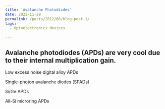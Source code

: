 ```yaml
---
title: 'Avalanche Photodiodes'
date: 2022-11-28
permalink: /posts/2012/08/blog-post-1/
tags:
  - Optoelectronics devices

---
```


Avalanche photodiodes (APDs) are very cool due to their internal multiplication gain.
---
Low excess noise digital alloy APDs

Single-photon avalanche diodes (SPADs)

Si/Ge APDs

All-Si microring APDs
